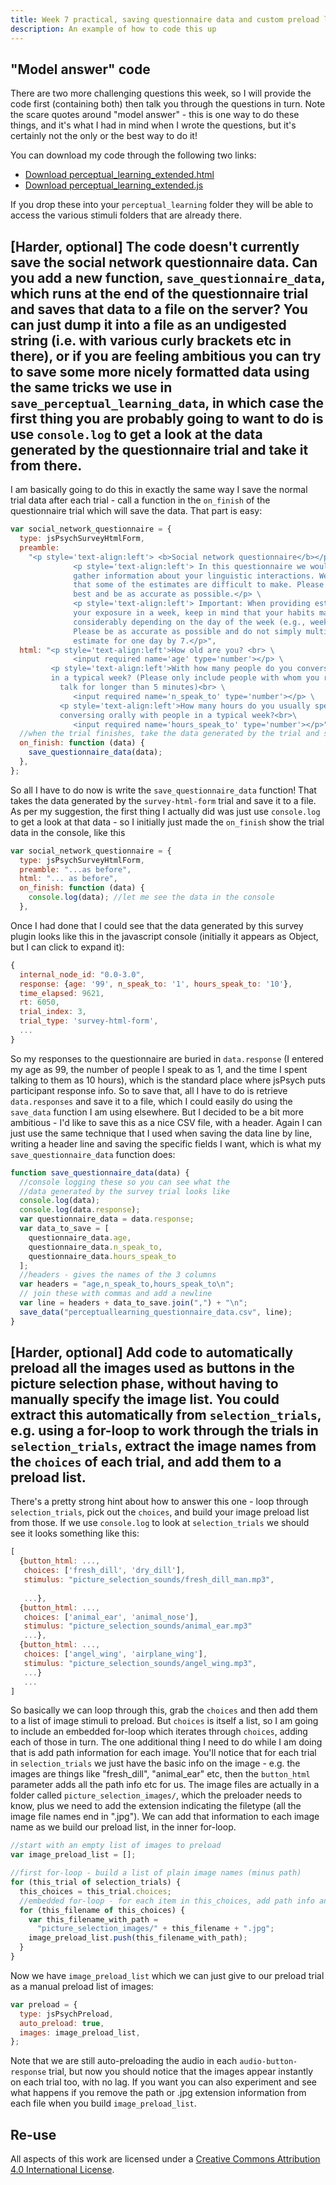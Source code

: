 ```yaml
---
title: Week 7 practical, saving questionnaire data and custom preload list
description: An example of how to code this up
---
```


## "Model answer" code

There are two more challenging questions this week, so I will provide the code first (containing both) then talk you through the questions in turn. Note the scare quotes around "model answer" - this is one way to do these things, and it's what I had in mind when I wrote the questions, but it's certainly not the only or the best way to do it!

You can download my code through the following two links:
- <a href="code/perceptual_learning_extended/perceptual_learning_extended.html" download> Download perceptual_learning_extended.html</a>
- <a href="code/perceptual_learning_extended/perceptual_learning_extended.js" download> Download perceptual_learning_extended.js</a>

If you drop these into your `perceptual_learning` folder they will be able to access the various stimuli folders that are already there.

## [Harder, optional] The code doesn't currently save the social network questionnaire data. Can you add a new function, `save_questionnaire_data`, which runs at the end of the questionnaire trial and saves that data to a file on the server? You can just dump it into a file as an undigested string (i.e. with various curly brackets etc in there), or if you are feeling ambitious you can try to save some more nicely formatted data using the same tricks we use in `save_perceptual_learning_data`, in which case the first thing you are probably going to want to do is use `console.log` to get a look at the data generated by the questionnaire trial and take it from there.

I am basically going to do this in exactly the same way I save the normal trial data after each trial - call a function in the `on_finish` of the questionnaire trial which will save the data. That part is easy:

```js
var social_network_questionnaire = {
  type: jsPsychSurveyHtmlForm,
  preamble:
    "<p style='text-align:left'> <b>Social network questionnaire</b></p>\
              <p style='text-align:left'> In this questionnaire we would like to \
              gather information about your linguistic interactions. We realize \
              that some of the estimates are difficult to make. Please do your \
              best and be as accurate as possible.</p> \
              <p style='text-align:left'> Important: When providing estimates for \
              your exposure in a week, keep in mind that your habits may vary \
              considerably depending on the day of the week (e.g., weekday vs. weekend). \
              Please be as accurate as possible and do not simply multiply your \
              estimate for one day by 7.</p>",
  html: "<p style='text-align:left'>How old are you? <br> \
              <input required name='age' type='number'></p> \
         <p style='text-align:left'>With how many people do you converse orally \
         in a typical week? (Please only include people with whom you regularly \
           talk for longer than 5 minutes)<br> \
              <input required name='n_speak_to' type='number'></p> \
           <p style='text-align:left'>How many hours do you usually spend on \
           conversing orally with people in a typical week?<br>\
              <input required name='hours_speak_to' type='number'></p>",
  //when the trial finishes, take the data generated by the trial and save it
  on_finish: function (data) {
    save_questionnaire_data(data);
  },
};
```

So all I have to do now is write the `save_questionnaire_data` function! That takes the data generated by the `survey-html-form` trial and save it to a file. As per my suggestion, the first thing I actually did was just use `console.log` to get a look at that data - so I initially just made the `on_finish` show the trial data in the console, like this 

```js
var social_network_questionnaire = {
  type: jsPsychSurveyHtmlForm,
  preamble: "...as before",
  html: "... as before",
  on_finish: function (data) {
    console.log(data); //let me see the data in the console
  },
```

Once I had done that I could see that the data generated by this survey plugin looks like this in the javascript console (initially it appears as Object, but I can click to expand it):
```js
{
  internal_node_id: "0.0-3.0",
  response: {age: '99', n_speak_to: '1', hours_speak_to: '10'}, 
  time_elapsed: 9621, 
  rt: 6050, 
  trial_index: 3, 
  trial_type: 'survey-html-form', 
  ...
}
```
So my responses to the questionnaire are buried in `data.response` (I entered my age as 99, the number of people I speak to as 1, and the time I spent talking to them as 10 hours), which is the standard place where jsPsych puts participant response info. So to save that, all I have to do is retrieve `data.responses` and save it to a file, which I could easily do using the `save_data` function I am using elsewhere. But I decided to be a bit more ambitious - I'd like to save this as a nice CSV file, with a header. Again I can just use the same technique that I used when saving the data line by line, writing a header line and saving the specific fields I want, which is what my `save_questionnaire_data` function does:

```js
function save_questionnaire_data(data) {
  //console logging these so you can see what the 
  //data generated by the survey trial looks like
  console.log(data);
  console.log(data.response);
  var questionnaire_data = data.response;
  var data_to_save = [
    questionnaire_data.age,
    questionnaire_data.n_speak_to,
    questionnaire_data.hours_speak_to
  ];
  //headers - gives the names of the 3 columns 
  var headers = "age,n_speak_to,hours_speak_to\n";
  // join these with commas and add a newline
  var line = headers + data_to_save.join(",") + "\n";
  save_data("perceptuallearning_questionnaire_data.csv", line);
}
```

## [Harder, optional] Add code to automatically preload all the images used as buttons in the picture selection phase, without having to manually specify the image list. You could extract this automatically from `selection_trials`, e.g. using a for-loop to work through the trials in `selection_trials`, extract the image names from the `choices` of each trial, and add them to a preload list. 

There's a pretty strong hint about how to answer this one - loop through `selection_trials`, pick out the `choices`, and build your image preload list from those. If we use `console.log` to look at `selection_trials` we should see it looks something like this: 

```js
[
  {button_html: ...,
   choices: ['fresh_dill', 'dry_dill'],
   stimulus: "picture_selection_sounds/fresh_dill_man.mp3",
   
   ...},
  {button_html: ...,
   choices: ['animal_ear', 'animal_nose'],
   stimulus: "picture_selection_sounds/animal_ear.mp3"
   ...},
  {button_html: ...,
   choices: ['angel_wing', 'airplane_wing'],
   stimulus: "picture_selection_sounds/angel_wing.mp3",
   ...}
   ...
]
```

So basically we can loop through this, grab the `choices` and then add them to 
a list of image stimuli to preload. But `choices` is itself a list, so I am going to include an embedded for-loop which iterates through `choices`, adding each of those in turn. The one additional thing I need to do while I am doing that is add path information for each image. You'll notice that for each trial in `selection_trials` we just have the basic info on the image - e.g. the images are things like "fresh_dill", "animal_ear" etc, then the `button_html` parameter adds all the path info etc for us. The image files are actually in a folder called `picture_selection_images/`, which the preloader needs to know, plus we need to add the extension indicating the filetype (all the image file names end in ".jpg"). We can add that information to each image name as we build our preload list, in the inner for-loop.

```js
//start with an empty list of images to preload
var image_preload_list = [];

//first for-loop - build a list of plain image names (minus path)
for (this_trial of selection_trials) {
  this_choices = this_trial.choices;
  //embedded for-loop - for each item in this_choices, add path info and push to image_preload_list
  for (this_filename of this_choices) {
    var this_filename_with_path =
      "picture_selection_images/" + this_filename + ".jpg";
    image_preload_list.push(this_filename_with_path);
  }
}
```

Now we have `image_preload_list` which we can just give to our preload trial as a manual preload list of images:

```js
var preload = {
  type: jsPsychPreload,
  auto_preload: true,
  images: image_preload_list,
};
```

Note that we are still auto-preloading the audio in each `audio-button-response` trial, but now you should notice that the images appear instantly on each trial too, with no lag. If you want you can also experiment and see what happens if you remove the path or .jpg extension information from each file when you build `image_preload_list`.


## Re-use

All aspects of this work are licensed under a [Creative Commons Attribution 4.0 International License](http://creativecommons.org/licenses/by/4.0/).
